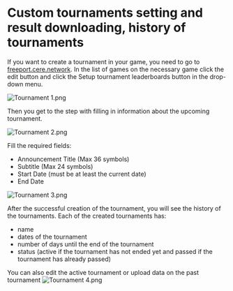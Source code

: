 # Custom tournaments setting and result downloading, history of tournaments

If you want to create a tournament in your game, you need to go to [freeport.cere.network](http://freeport.cere.network). In the list of games on the necessary game click the edit button and click the Setup tournament leaderboards button in the drop-down menu.

![Tournament 1.png](https://assets.cms.freeport.cere.network/Snimok_ekrana_2023_06_14_v_12_08_13_60c4a7e850.png)

Then you get to the step with filling in information about the upcoming tournament.

![Tournament 2.png](https://assets.cms.freeport.cere.network/Snimok_ekrana_2023_06_14_v_12_13_06_e7fe3f6c26.png)

Fill the required fields:

- Announcement Title (Max 36 symbols)
- Subtitle (Max 24 symbols)
- Start Date (must be at least the current date)
- End Date

![Tournament 3.png](https://assets.cms.freeport.cere.network/Snimok_ekrana_2023_06_14_v_12_22_40_7008d7d863.png)

After the successful creation of the tournament, you will see the history of the tournaments. Each of the created tournaments has:

- name
- dates of the tournament
- number of days until the end of the tournament
- status (active if the tournament has not ended yet and passed if the tournament has already passed)

You can also edit the active tournament or upload data on the past tournament
![Tournament 4.png](https://assets.cms.freeport.cere.network/Snimok_ekrana_2023_06_14_v_12_30_26_9222e33770.png)
